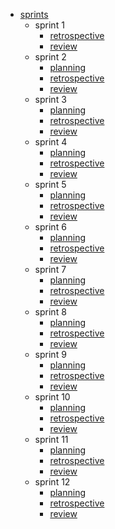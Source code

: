- [sprints](/sprints/)
  - sprint 1
    - [retrospective](/sprints/sprint_1/retrospective.md)
    - [review](/sprints/sprint_1/review.md)
  - sprint 2
    - [planning](/sprints/sprint_2/planning.md)
    - [retrospective](/sprints/sprint_2/retrospective.md)
    - [review](/sprints/sprint_2/review.md)
  - sprint 3
    - [planning](/sprints/sprint_3/planning.md)
    - [retrospective](/sprints/sprint_3/retrospective.md)
    - [review](/sprints/sprint_3/review.md)
  - sprint 4
    - [planning](/sprints/sprint_4/planning.md)
    - [retrospective](/sprints/sprint_4/retrospective.md)
    - [review](/sprints/sprint_4/review.md)
  - sprint 5
    - [planning](/sprints/sprint_5/planning.md)
    - [retrospective](/sprints/sprint_5/retrospective.md)
    - [review](/sprints/sprint_5/review.md)
  - sprint 6
    - [planning](/sprints/sprint_6/planning.md)
    - [retrospective](/sprints/sprint_6/retrospective.md)
    - [review](/sprints/sprint_6/review.md)
  - sprint 7
    - [planning](/sprints/sprint_7/planning.md)
    - [retrospective](/sprints/sprint_7/retrospective.md)
    - [review](/sprints/sprint_7/review.md)
  - sprint 8
    - [planning](/sprints/sprint_8/planning.md)
    - [retrospective](/sprints/sprint_8/retrospective.md)
    - [review](/sprints/sprint_8/review.md)
  - sprint 9
    - [planning](/sprints/sprint_9/planning.md)
    - [retrospective](/sprints/sprint_9/retrospective.md)
    - [review](/sprints/sprint_9/review.md)
  - sprint 10
    - [planning](/sprints/sprint_10/planning.md)
    - [retrospective](/sprints/sprint_10/retrospective.md)
    - [review](/sprints/sprint_10/review.md)
  - sprint 11
    - [planning](/sprints/sprint_11/planning.md)
    - [retrospective](/sprints/sprint_11/retrospective.md)
    - [review](/sprints/sprint_11/review.md)
  - sprint 12
    - [planning](/sprints/sprint_12/planning.md)
    - [retrospective](/sprints/sprint_12/retrospective.md)
    - [review](/sprints/sprint_12/review.md)
